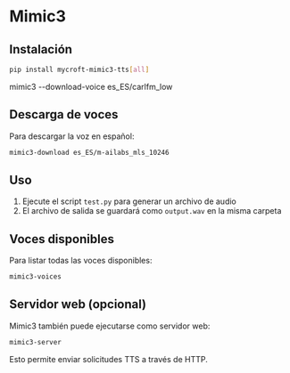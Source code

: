 # Mimic3

## Instalación

```bash
pip install mycroft-mimic3-tts[all]
```
mimic3 --download-voice es_ES/carlfm_low

## Descarga de voces
Para descargar la voz en español:
```bash
mimic3-download es_ES/m-ailabs_mls_10246
```

## Uso
1. Ejecute el script `test.py` para generar un archivo de audio
2. El archivo de salida se guardará como `output.wav` en la misma carpeta

## Voces disponibles
Para listar todas las voces disponibles:
```bash
mimic3-voices
```

## Servidor web (opcional)
Mimic3 también puede ejecutarse como servidor web:
```bash
mimic3-server
```
Esto permite enviar solicitudes TTS a través de HTTP.
